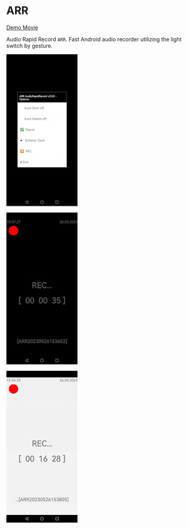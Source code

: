 # ARR

[Demo Movie](https://m.youtube.com/shorts/c_2s7qn1eZY)

Audio Rapid Record `ARR`. Fast Android audio recorder utilizing the light switch by gesture.

![figure.\label{pic1}](pic1.jpg)


![figure.\label{pic2}](pic2.jpg)


![figure.\label{pic3}](pic3.jpg)

